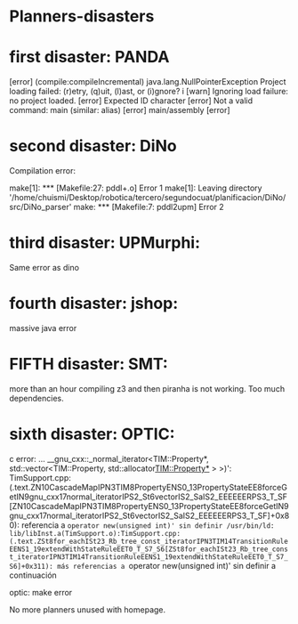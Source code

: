 # Planners-disasters

# first disaster: PANDA

[error] (compile:compileIncremental) java.lang.NullPointerException
Project loading failed: (r)etry, (q)uit, (l)ast, or (i)gnore? i
[warn] Ignoring load failure: no project loaded.
[error] Expected ID character
[error] Not a valid command: main (similar: alias)
[error] main/assembly
[error] 

# second disaster: DiNo

Compilation error:

make[1]: *** [Makefile:27: pddl+.o] Error 1
make[1]: Leaving directory '/home/chuismi/Desktop/robotica/tercero/segundocuat/planificacion/DiNo/src/DiNo_parser'
make: *** [Makefile:7: pddl2upm] Error 2

# third disaster: UPMurphi:

Same error as dino


# fourth disaster: jshop:

massive java error

# FIFTH disaster: SMT:

more than an hour compiling z3 and then piranha is not working. Too much dependencies.

# sixth disaster: OPTIC:

c error: ...
__gnu_cxx::_normal_iterator<TIM::Property*, std::vector<TIM::Property, std::allocator<TIM::Property*> > >)':
TimSupport.cpp:(.text.ZN10CascadeMapIPN3TIM8PropertyENS0_13PropertyStateEE8forceGetIN9gnu_cxx17normal_iteratorIPS2_St6vectorIS2_SaIS2_EEEEEERPS3_T_SF[ZN10CascadeMapIPN3TIM8PropertyENS0_13PropertyStateEE8forceGetIN9gnu_cxx17normal_iteratorIPS2_St6vectorIS2_SaIS2_EEEEEERPS3_T_SF]+0x80): referencia a `operator new(unsigned int)' sin definir
/usr/bin/ld: lib/libInst.a(TimSupport.o):TimSupport.cpp:(.text.ZSt8for_eachISt23_Rb_tree_const_iteratorIPN3TIM14TransitionRuleEENS1_19extendWithStateRuleEET0_T_S7_S6[ZSt8for_eachISt23_Rb_tree_const_iteratorIPN3TIM14TransitionRuleEENS1_19extendWithStateRuleEET0_T_S7_S6]+0x311): más referencias a `operator new(unsigned int)' sin definir a continuación

optic: make error


No more planners unused with homepage.
